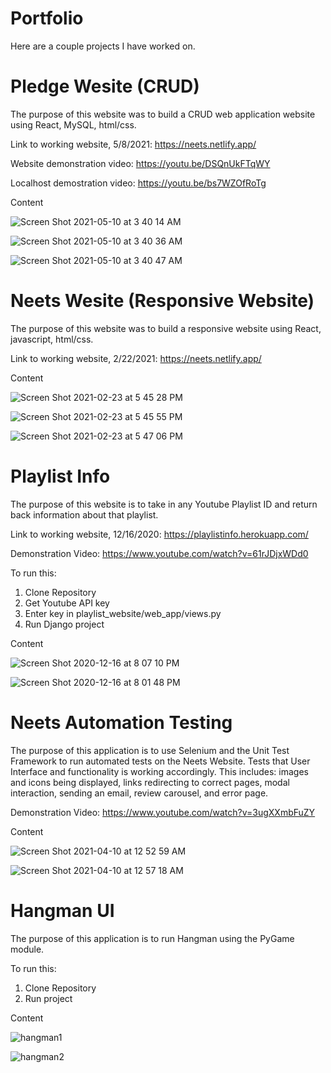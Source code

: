 # Portfolio

Here are a couple projects I have worked on.

# Pledge Wesite (CRUD)

The purpose of this website was to build a CRUD web application website using React, MySQL, html/css.

Link to working website, 5/8/2021:
https://neets.netlify.app/

Website demonstration video: https://youtu.be/DSQnUkFTqWY

Localhost demostration video: https://youtu.be/bs7WZOfRoTg

Content

![Screen Shot 2021-05-10 at 3 40 14 AM](https://user-images.githubusercontent.com/23545060/117647423-c9b4ec00-b141-11eb-8aad-f3afe13b8c7a.png)

![Screen Shot 2021-05-10 at 3 40 36 AM](https://user-images.githubusercontent.com/23545060/117647434-cc174600-b141-11eb-9628-f63ca9cb5e31.png)

![Screen Shot 2021-05-10 at 3 40 47 AM](https://user-images.githubusercontent.com/23545060/117647437-ccafdc80-b141-11eb-8410-180039520768.png)

# Neets Wesite (Responsive Website)

The purpose of this website was to build a responsive website using React, javascript, html/css.

Link to working website, 2/22/2021:
https://neets.netlify.app/

Content

![Screen Shot 2021-02-23 at 5 45 28 PM](https://user-images.githubusercontent.com/23545060/108933487-189dbb80-7600-11eb-8bc8-d29581fd26ae.png)

![Screen Shot 2021-02-23 at 5 45 55 PM](https://user-images.githubusercontent.com/23545060/108933369-e2603c00-75ff-11eb-9b7c-21ef5f2d26f0.png)

![Screen Shot 2021-02-23 at 5 47 06 PM](https://user-images.githubusercontent.com/23545060/108933494-1b98ac00-7600-11eb-97bb-eee2a387ffa2.png)

# Playlist Info 

The purpose of this website is to take in any Youtube Playlist ID and return back information about that playlist.

Link to working website, 12/16/2020:
https://playlistinfo.herokuapp.com/

Demonstration Video: https://www.youtube.com/watch?v=61rJDjxWDd0


To run this:
1. Clone Repository
2. Get Youtube API key
3. Enter key in playlist_website/web_app/views.py
4. Run Django project

Content

![Screen Shot 2020-12-16 at 8 07 10 PM](https://user-images.githubusercontent.com/23545060/102442942-713a5200-3fda-11eb-99c2-1f02bae5ef13.png)

![Screen Shot 2020-12-16 at 8 01 48 PM](https://user-images.githubusercontent.com/23545060/102442986-8616e580-3fda-11eb-988b-0e8094ee09bf.png)


# Neets Automation Testing  

The purpose of this application is to use Selenium and the Unit Test Framework to run automated tests on the Neets Website. Tests that User Interface and functionality is working accordingly. This includes: images and icons being displayed, links redirecting to correct pages, modal interaction, sending an email, review carousel, and error page.

Demonstration Video: https://www.youtube.com/watch?v=3ugXXmbFuZY

Content

![Screen Shot 2021-04-10 at 12 52 59 AM](https://user-images.githubusercontent.com/23545060/114263112-8a577c00-9998-11eb-8fc9-621c624a514c.png)

![Screen Shot 2021-04-10 at 12 57 18 AM](https://user-images.githubusercontent.com/23545060/114263130-aa873b00-9998-11eb-8a13-7cebeeeecd19.png)


# Hangman UI

The purpose of this application is to run Hangman using the PyGame module.

To run this:
1. Clone Repository
2. Run project

Content

![hangman1](https://user-images.githubusercontent.com/23545060/101965521-ce449b00-3bc9-11eb-956d-f84a22fb2e89.png)


![hangman2](https://user-images.githubusercontent.com/23545060/101965566-f7fdc200-3bc9-11eb-95c0-846ef259137d.png)
